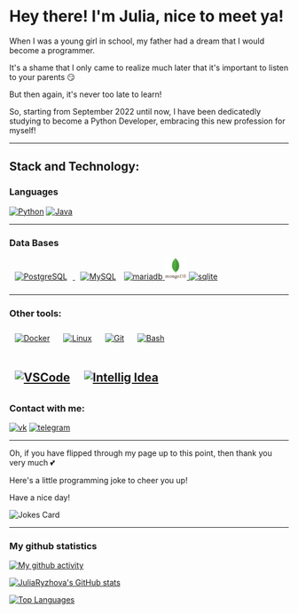 
Hey there! I'm Julia, nice to meet ya!
============================================================================================================================
When I was a young girl in school, my father had a dream that I would become a programmer.

It's a shame that I only came to realize much later that it's important to listen to your parents :smirk:

But then again, it's never too late to learn!

So, starting from September 2022 until now, I have been dedicatedly studying to become a Python Developer, embracing this new profession for myself!

---


## Stack and Technology:

### Languages

<a href="https://www.python.org/" target="_blank" rel="noreferrer"><img src="https://raw.githubusercontent.com/danielcranney/readme-generator/main/public/icons/skills/python-colored.svg" width="50" height="44" alt="Python" /></a>
<a href="https://www.oracle.com/java/" target="_blank" rel="noreferrer"><img src="https://raw.githubusercontent.com/danielcranney/readme-generator/main/public/icons/skills/java-colored.svg" width="44" height="44" alt="Java" /></a>
</p>

---

### Data Bases
<a href="https://www.postgresql.org/" target="_blank"><img style="margin: 10px" src="https://profilinator.rishav.dev/skills-assets/postgresql-original-wordmark.svg" alt="PostgreSQL" height="50" /> 
<a href="https://www.mysql.com/" target="_blank"><img style="margin: 10px" src="https://profilinator.rishav.dev/skills-assets/mysql-original-wordmark.svg" alt="MySQL" height="50" /></a> 
<a href="https://mariadb.org/" target="_blank" rel="noreferrer"> <img src="https://www.vectorlogo.zone/logos/mariadb/mariadb-icon.svg" alt="mariadb" width="40" height="40"/> </a> 
<a href="https://www.mongodb.com/" target="_blank" rel="noreferrer"> <img src="https://raw.githubusercontent.com/devicons/devicon/master/icons/mongodb/mongodb-original-wordmark.svg" alt="mongodb" width="40" height="40"/> </a> 
<a href="https://www.sqlite.org/" target="_blank" rel="noreferrer"> <img src="https://www.vectorlogo.zone/logos/sqlite/sqlite-icon.svg" alt="sqlite" width="40" height="40"/> </a> 

---

### Other tools:

<a href="https://www.docker.com/" target="_blank"><img style="margin: 10px" src="https://profilinator.rishav.dev/skills-assets/docker-original-wordmark.svg" alt="Docker" height="50" /></a>  <a href="https://www.linux.org/" target="_blank"><img style="margin: 10px" src="https://profilinator.rishav.dev/skills-assets/linux-original.svg" alt="Linux" height="50" /></a>  <a href="https://github.com/" target="_blank"><img style="margin: 10px" src="https://profilinator.rishav.dev/skills-assets/git-scm-icon.svg" alt="Git" height="50" /></a> <a href="https://www.gnu.org/software/bash/" target="_blank"><img style="margin: 10px" src="https://profilinator.rishav.dev/skills-assets/gnu_bash-icon.svg" alt="Bash" height="50" /> </a>  


<a href="https://code.visualstudio.com/" target="_blank"><img style="margin: 10px" src="https://i.pinimg.com/originals/f2/2c/61/f22c618f03e7019b84c69831946fa09d.png" alt="VSCode" height="50" /></a> <a href="https://www.jetbrains.com/idea/" target="_blank"><img style="margin: 10px" src="https://www.digiseller.ru/preview/554839/p1_3426434_98691a2e.png" alt="Intellig Idea" height="50" /></a> 
---

### Contact with me:

[<img src='https://cdn.jsdelivr.net/npm/simple-icons@3.0.1/icons/vk.svg' alt='vk' height='50'>](https://vk.com/julys)  [<img src='https://cdn.jsdelivr.net/npm/simple-icons@3.0.1/icons/telegram.svg' alt='telegram' height='50'>](https://t.me/julyss88)    


---

Oh, if you have flipped through my page up to this point, then thank you very much :two_hearts:

Here's a little programming joke to cheer you up!

Have a nice day!

![Jokes Card](https://readme-jokes.vercel.app/api)

---

### My github statistics



[![My github activity ](https://github-readme-activity-graph.vercel.app/graph?username=Ashutosh00710)](https://github.com/ashutosh00710/github-readme-activity-graph)



<a href="http://www.github.com/JuliaRyzhova"><img src="https://github-readme-stats.vercel.app/api?username=JuliaRyzhova&show_icons=true&hide=issues,&count_private=true&title_color=0891b2&text_color=ffffff&icon_color=0891b2&bg_color=1c1917&hide_border=true&show_icons=true" alt="JuliaRyzhova's GitHub stats" /></a>



<a href="https://github.com/JuliaRyzhova" align="left"><img src="https://github-readme-stats.vercel.app/api/top-langs/?username=JuliaRyzhova&langs_count=10&title_color=0891b2&text_color=ffffff&icon_color=0891b2&bg_color=1c1917&hide_border=true&locale=en&custom_title=Top%20%Languages" alt="Top Languages" /></a>
